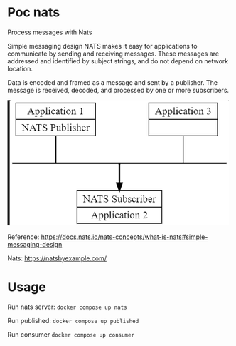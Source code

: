 # Poc nats
Process messages with Nats

Simple messaging design
NATS makes it easy for applications to communicate by sending and receiving messages. These messages are addressed and identified by subject strings, and do not depend on network location.

Data is encoded and framed as a message and sent by a publisher. The message is received, decoded, and processed by one or more subscribers.

![Arch](Captura%20de%20tela%202024-08-31%20074905.png)

Reference: https://docs.nats.io/nats-concepts/what-is-nats#simple-messaging-design

Nats: https://natsbyexample.com/

# Usage

Run nats server:
`docker compose up nats`

Run published:
`docker compose up published`

Run consumer
`docker compose up consumer`

